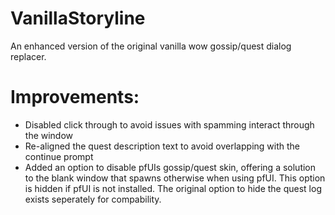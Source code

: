 # VanillaStoryline
An enhanced version of the original vanilla wow gossip/quest dialog replacer.

# Improvements:
- Disabled click through to avoid issues with spamming interact through the window
- Re-aligned the quest description text to avoid overlapping with the continue prompt
- Added an option to disable pfUIs gossip/quest skin, offering a solution to the blank window that spawns otherwise when using pfUI. This option is hidden if pfUI is not installed. The original option to hide the quest log exists seperately for compability.
